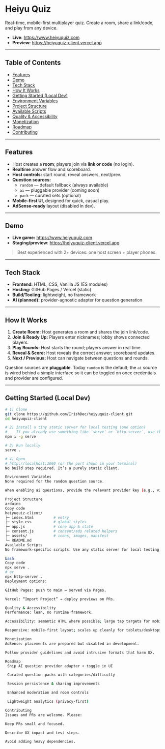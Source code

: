 # Heiyu Quiz

Real-time, mobile-first multiplayer quiz. Create a room, share a link/code, and play from any device.

- **Live:** https://www.heiyuquiz.com  
- **Preview:** https://heiyuquiz-client.vercel.app

---

## Table of Contents
- [Features](#features)
- [Demo](#demo)
- [Tech Stack](#tech-stack)
- [How It Works](#how-it-works)
- [Getting Started (Local Dev)](#getting-started-local-dev)
- [Environment Variables](#environment-variables)
- [Project Structure](#project-structure)
- [Available Scripts](#available-scripts)
- [Quality & Accessibility](#quality--accessibility)
- [Monetization](#monetization)
- [Roadmap](#roadmap)
- [Contributing](#contributing)


---

## Features
- Host creates a **room**; players join via **link or code** (no login).
- **Realtime** answer flow and scoreboard.
- **Host controls:** start round, reveal answers, next/prev.
- **Question sources:**
  - `random` — default fallback (always available)
  - `ai` — pluggable provider (coming soon)
  - `pack` — curated sets (optional)
- **Mobile-first UI**, designed for quick, casual play.
- **AdSense-ready** layout (disabled in dev).

---

## Demo
- **Live game:** https://www.heiyuquiz.com  
- **Staging/preview:** https://heiyuquiz-client.vercel.app

> Best experienced with 2+ devices: one host screen + player phones.

---

## Tech Stack
- **Frontend:** HTML, CSS, Vanilla JS (ES modules)
- **Hosting:** GitHub Pages / Vercel (static)
- **Build/Tooling:** lightweight, no framework
- **AI (planned):** provider-agnostic adapter for question generation

---

## How It Works
1. **Create Room:** Host generates a room and shares the join link/code.
2. **Join & Ready Up:** Players enter nicknames; lobby shows connected players.
3. **Play Rounds:** Host starts the round; players answer in real time.
4. **Reveal & Score:** Host reveals the correct answer; scoreboard updates.
5. **Next / Previous:** Host can navigate between questions and rounds.

Question sources are **pluggable**. Today `random` is the default; the `ai` source is wired behind a simple interface so it can be toggled on once credentials and provider are configured.

---

## Getting Started (Local Dev)

```bash
# 1) Clone
git clone https://github.com/IrishDec/heiyuquiz-client.git
cd heiyuquiz-client

# 2) Install a tiny static server for local testing (one option)
#    If you already use something like `serve` or `http-server`, use that.
npm i -g serve

# 3) Run locally
serve .

# 4) Open
# http://localhost:3000 (or the port shown in your terminal)
No build step required. It’s a purely static client.

Environment Variables
None required for the random question source.

When enabling ai questions, provide the relevant provider key (e.g., via a local .env and injected at deploy time), and enable the ai source in the configuration module. Do not commit secrets.

Project Structure
arduino
Copy code
heiyuquiz-client/
├─ index.html         # entry
├─ style.css          # global styles
├─ app.js             # core app & state
├─ consent.js         # consent/ads related helpers
├─ assets/            # icons, images, manifest
└─ README.md
Available Scripts
No framework-specific scripts. Use any static server for local testing, e.g.:

bash
Copy code
npx serve .
# or
npx http-server .
Deployment options:

GitHub Pages: push to main → served via Pages.

Vercel: “Import Project” → deploy previews on PRs.

Quality & Accessibility
Performance: lean, no runtime framework.

Accessibility: semantic HTML where possible; large tap targets for mobile.

Responsive: mobile-first layout; scales up cleanly for tablets/desktops.

Monetization
AdSense: placements are prepared but disabled in development.

Follow provider guidelines and avoid intrusive formats that harm UX.

Roadmap
 Ship AI question provider adapter + toggle in UI

 Curated question packs with categories/difficulty

 Session persistence & sharing improvements

 Enhanced moderation and room controls

 Lightweight analytics (privacy-first)

Contributing
Issues and PRs are welcome. Please:

Keep PRs small and focused.

Describe UX impact and test steps.

Avoid adding heavy dependencies.


